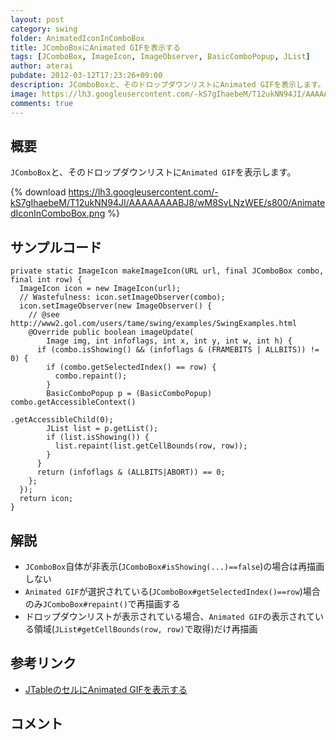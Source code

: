 ```yaml
---
layout: post
category: swing
folder: AnimatedIconInComboBox
title: JComboBoxにAnimated GIFを表示する
tags: [JComboBox, ImageIcon, ImageObserver, BasicComboPopup, JList]
author: aterai
pubdate: 2012-03-12T17:23:26+09:00
description: JComboBoxと、そのドロップダウンリストにAnimated GIFを表示します。
image: https://lh3.googleusercontent.com/-kS7gIhaebeM/T12ukNN94JI/AAAAAAAABJ8/wM8SvLNzWEE/s800/AnimatedIconInComboBox.png
comments: true
---
```

## 概要
`JComboBox`と、そのドロップダウンリストに`Animated GIF`を表示します。

{% download https://lh3.googleusercontent.com/-kS7gIhaebeM/T12ukNN94JI/AAAAAAAABJ8/wM8SvLNzWEE/s800/AnimatedIconInComboBox.png %}

## サンプルコード
<pre class="prettyprint"><code>private static ImageIcon makeImageIcon(URL url, final JComboBox combo, final int row) {
  ImageIcon icon = new ImageIcon(url);
  // Wastefulness: icon.setImageObserver(combo);
  icon.setImageObserver(new ImageObserver() {
    // @see http://www2.gol.com/users/tame/swing/examples/SwingExamples.html
    @Override public boolean imageUpdate(
        Image img, int infoflags, int x, int y, int w, int h) {
      if (combo.isShowing() &amp;&amp; (infoflags &amp; (FRAMEBITS | ALLBITS)) != 0) {
        if (combo.getSelectedIndex() == row) {
          combo.repaint();
        }
        BasicComboPopup p = (BasicComboPopup) combo.getAccessibleContext()
                                                   .getAccessibleChild(0);
        JList list = p.getList();
        if (list.isShowing()) {
          list.repaint(list.getCellBounds(row, row));
        }
      }
      return (infoflags &amp; (ALLBITS|ABORT)) == 0;
    };
  });
  return icon;
}
</code></pre>

## 解説
- `JComboBox`自体が非表示(`JComboBox#isShowing(...)==false`)の場合は再描画しない
- `Animated GIF`が選択されている(`JComboBox#getSelectedIndex()==row`)場合のみ`JComboBox#repaint()`で再描画する
- ドロップダウンリストが表示されている場合、`Animated GIF`の表示されている領域(`JList#getCellBounds(row, row)`で取得)だけ再描画

<!-- dummy comment line for breaking list -->

## 参考リンク
- [JTableのセルにAnimated GIFを表示する](https://ateraimemo.com/Swing/AnimatedIconInTableCell.html)

<!-- dummy comment line for breaking list -->

## コメント
